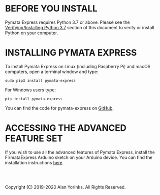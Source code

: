 # BEFORE YOU INSTALL

Pymata Express requires Python 3.7 or above.
Please see the [Verifying/Installing Python 3.7](https://mryslab.github.io/pymata-express/python_3_7.install/)
 section of this
document to verify or install Python on your computer.

# INSTALLING PYMATA EXPRESS

To install Pymata Express on Linux (including Raspberry Pi) and macOS computers, open a terminal window and type:

```
sudo pip3 install pymata-express
```

For Windows users type:

```
pip install pymata-express
```

You can find the code for pymata-express on [GitHub](https://github.com/MrYsLab/pymata-express).

# ACCESSING THE ADVANCED FEATURE SET

If you wish to use all the advanced features of Pymata Express, install the FirmataExpress Arduino sketch on your Arduino
device. You can find the installation instructions [here](https://mryslab.github.io/pymata-express/firmata_express/).


<br>
<br>


Copyright (C) 2019-2020 Alan Yorinks. All Rights Reserved.
